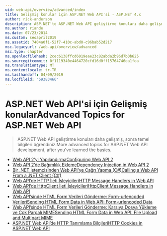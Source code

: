 ```yaml
---
uid: web-api/overview/advanced/index
title: Gelişmiş konular için ASP.NET Web API'si - ASP.NET 4.x
author: rick-anderson
description: ASP.NET'te ASP.NET Web API geliştirme konuları daha gelişmiş 4.x, sonra temel bilgileri öğrendiniz.
ms.author: riande
ms.date: 07/23/2014
ms.custom: seoapril2019
ms.assetid: 7404a0f1-52f7-410c-abd0-c96bab52d217
msc.legacyurl: /web-api/overview/advanced
msc.type: chapter
ms.openlocfilehash: 2cec6138ffcd6019eae23c82abda2b96d7b0b625
ms.sourcegitcommit: 0f1119340e4464720cfd16d0ff15764746ea1fea
ms.translationtype: MT
ms.contentlocale: tr-TR
ms.lasthandoff: 04/09/2019
ms.locfileid: "59383466"
---
```

# <a name="advanced-topics-for-aspnet-web-api"></a><span data-ttu-id="9c71e-103">ASP.NET Web API'si için Gelişmiş konular</span><span class="sxs-lookup"><span data-stu-id="9c71e-103">Advanced Topics for ASP.NET Web API</span></span>

> <span data-ttu-id="9c71e-104">ASP.NET Web API geliştirme konuları daha gelişmiş, sonra temel bilgileri öğrendiniz.</span><span class="sxs-lookup"><span data-stu-id="9c71e-104">More advanced topics for ASP.NET Web API development, after you've learned the basics.</span></span>


- [<span data-ttu-id="9c71e-105">Web API 2’yi Yapılandırma</span><span class="sxs-lookup"><span data-stu-id="9c71e-105">Configuring Web API 2</span></span>](configuring-aspnet-web-api.md)
- [<span data-ttu-id="9c71e-106">Web API 2’de Bağımlılık Ekleme</span><span class="sxs-lookup"><span data-stu-id="9c71e-106">Dependency Injection in Web API 2</span></span>](dependency-injection.md)
- [<span data-ttu-id="9c71e-107">Bir .NET İstemcisinden Web API'ye Çağrı Yapma (C#)</span><span class="sxs-lookup"><span data-stu-id="9c71e-107">Calling a Web API From a .NET Client (C#)</span></span>](calling-a-web-api-from-a-net-client.md)
- [<span data-ttu-id="9c71e-108">Web API’de HTTP İleti İşleyicileri</span><span class="sxs-lookup"><span data-stu-id="9c71e-108">HTTP Message Handlers in Web API</span></span>](http-message-handlers.md)
- [<span data-ttu-id="9c71e-109">Web API’de HttpClient İleti İşleyicileri</span><span class="sxs-lookup"><span data-stu-id="9c71e-109">HttpClient Message Handlers in Web API</span></span>](httpclient-message-handlers.md)
- [<span data-ttu-id="9c71e-110">Web API’sinde HTML Form Verileri Gönderme: Form-urlencoded Verileri</span><span class="sxs-lookup"><span data-stu-id="9c71e-110">Sending HTML Form Data in Web API: Form-urlencoded Data</span></span>](sending-html-form-data-part-1.md)
- [<span data-ttu-id="9c71e-111">Web API’sinde HTML Form Verileri Gönderme: Karşıya Dosya Yükleme ve Çok Parçalı MIME</span><span class="sxs-lookup"><span data-stu-id="9c71e-111">Sending HTML Form Data in Web API: File Upload and Multipart MIME</span></span>](sending-html-form-data-part-2.md)
- [<span data-ttu-id="9c71e-112">ASP.NET Web API’de HTTP Tanımlama Bilgileri</span><span class="sxs-lookup"><span data-stu-id="9c71e-112">HTTP Cookies in ASP.NET Web API</span></span>](http-cookies.md)
